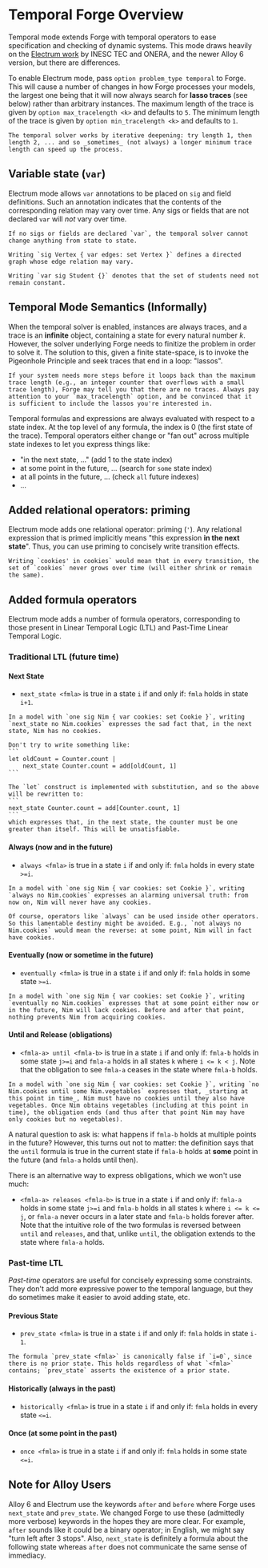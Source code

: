 # Temporal Forge Overview

Temporal mode extends Forge with temporal operators to ease specification and checking of dynamic systems. This mode draws heavily on the [Electrum work](http://haslab.github.io/Electrum/) by INESC TEC and ONERA, and the newer Alloy 6 version, but there are differences.

To enable Electrum mode, pass `option problem_type temporal` to Forge. This will cause a number of changes in how Forge processes your models, the largest one being that it will now always search for **lasso traces** (see below) rather than arbitrary instances. The maximum length of the trace is given by `option max_tracelength <k>` and defaults to `5`. The minimum length of the trace is given by `option min_tracelength <k>` and defaults to `1`. 

~~~admonish info title="Using Minimum Trace Length"
The temporal solver works by iterative deepening: try length 1, then length 2, ... and so _sometimes_ (not always) a longer minimum trace length can speed up the process.
~~~

## Variable state (`var`)

Electrum mode allows `var` annotations to be placed on `sig` and field definitions. Such an annotation indicates that the contents of the corresponding relation may vary over time. Any sigs or fields that are not declared `var` will _not_ vary over time.

~~~admonish warning title="Importance of `var`"
If no sigs or fields are declared `var`, the temporal solver cannot change anything from state to state.
~~~

~~~admonish example title="`var` declarations"
Writing `sig Vertex { var edges: set Vertex }` defines a directed graph whose edge relation may vary. 

Writing `var sig Student {}` denotes that the set of students need not remain constant.
~~~

## Temporal Mode Semantics (Informally)

When the temporal solver is enabled, instances are always traces, and a trace is an **infinite** object, containing a state for every natural number $k$. However, the solver underlying Forge needs to finitize the problem in order to solve it. The solution to this, given a finite state-space, is to invoke the Pigeonhole Principle and seek traces that end in a loop: "lassos".

~~~admonish warning title="Lassos must loop back!"
If your system needs more steps before it loops back than the maximum trace length (e.g., an integer counter that overflows with a small trace length), Forge may tell you that there are no traces. Always pay attention to your `max_tracelength` option, and be convinced that it is sufficient to include the lassos you're interested in.
~~~

Temporal formulas and expressions are always evaluated with respect to a state index. At the top level of any formula, the index is $0$ (the first state of the trace). Temporal operators either change or "fan out" across multiple state indexes to let you express things like:
* "in the next state, ..." (add 1 to the state index)
* at some point in the future, ... (search for `some` state index)
* at all points in the future, ... (check `all` future indexes)
* ...

## Added relational operators: priming

Electrum mode adds one relational operator: priming (`'`). Any relational expression that is primed implicitly means "this expression **in the next state**". Thus, you can use priming to concisely write transition effects. 

~~~admonish example title="Priming"
Writing `cookies' in cookies` would mean that in every transition, the set of `cookies` never grows over time (will either shrink or remain the same).
~~~

## Added formula operators

Electrum mode adds a number of formula operators, corresponding to those present in Linear Temporal Logic (LTL) and Past-Time Linear Temporal Logic.

### Traditional LTL (future time)

#### Next State

- `next_state <fmla>` is true in a state `i` if and only if: `fmla` holds in state `i+1`.

~~~admonish example title="next_state"
In a model with `one sig Nim { var cookies: set Cookie }`, writing `next_state no Nim.cookies` expresses the sad fact that, in the next state, Nim has no cookies.
~~~

~~~admonish warning title="Let and temporal operators" 
Don't try to write something like:
```
let oldCount = Counter.count | 
    next_state Counter.count = add[oldCount, 1]
```

The `let` construct is implemented with substitution, and so the above will be rewritten to:
```
next_state Counter.count = add[Counter.count, 1]
```
which expresses that, in the next state, the counter must be one greater than itself. This will be unsatisfiable.
~~~

#### Always (now and in the future)

- `always <fmla>` is true in a state `i` if and only if: `fmla` holds in every state `>=i`.

~~~admonish example title="always"
In a model with `one sig Nim { var cookies: set Cookie }`, writing `always no Nim.cookies` expresses an alarming universal truth: from now on, Nim will never have any cookies.

Of course, operators like `always` can be used inside other operators. So this lamentable destiny might be avoided. E.g., `not always no Nim.cookies` would mean the reverse: at some point, Nim will in fact have cookies.
~~~

#### Eventually (now or sometime in the future)

- `eventually <fmla>` is true in a state `i` if and only if: `fmla` holds in some state `>=i`.

~~~admonish example title="eventually"
In a model with `one sig Nim { var cookies: set Cookie }`, writing `eventually no Nim.cookies` expresses that at some point either now or in the future, Nim will lack cookies. Before and after that point, nothing prevents Nim from acquiring cookies.
~~~

#### Until and Release (obligations)

- `<fmla-a> until <fmla-b>` is true in a state `i` if and only if: `fmla-b` holds in some state `j>=i` and `fmla-a` holds in all states `k` where `i <= k < j`. Note that the obligation to see `fmla-a` ceases in the state where `fmla-b` holds.

~~~admonish example title="until"
In a model with `one sig Nim { var cookies: set Cookie }`, writing `no Nim.cookies until some Nim.vegetables` expresses that, _starting at this point in time_, Nim must have no cookies until they also have vegetables. Once Nim obtains vegetables (including at this point in time), the obligation ends (and thus after that point Nim may have only cookies but no vegetables).
~~~

A natural question to ask is: what happens if `fmla-b` holds at multiple points in the future? However, this turns out not to matter: the definition says that the `until` formula is true in the current state if `fmla-b` holds at **some** point in the future (and `fmla-a` holds until then).

There is an alternative way to express obligations, which we won't use much:

- `<fmla-a> releases <fmla-b>` is true in a state `i` if and only if: `fmla-a` holds in some state `j>=i` and `fmla-b` holds in all states `k` where `i <= k <= j`, or `fmla-a` never occurs in a later state and `fmla-b` holds forever after. Note that the intuitive role of the two formulas is reversed between `until` and `releases`, and that, unlike `until`, the obligation extends to the state where `fmla-a` holds.

### Past-time LTL 

_Past-time_ operators are useful for concisely expressing some constraints. They don't add more expressive power to the temporal language, but they do sometimes make it easier to avoid adding state, etc.

#### Previous State

- `prev_state <fmla>` is true in a state `i` if and only if: `fmla` holds in state `i-1`. 

~~~admonish warning title="There is nothing before the first state"
The formula `prev_state <fmla>` is canonically false if `i=0`, since there is no prior state. This holds regardless of what `<fmla>` contains; `prev_state` asserts the existence of a prior state.
~~~

#### Historically (always in the past)

- `historically <fmla>` is true in a state `i` if and only if: `fmla` holds in every state `<=i`.

#### Once (at some point in the past)

- `once <fmla>` is true in a state `i` if and only if: `fmla` holds in some state `<=i`.

## Note for Alloy Users

Alloy 6 and Electrum use the keywords `after` and `before` where Forge uses `next_state` and `prev_state`. We changed Forge to use these (admittedly more verbose) keywords in the hopes they are more clear. For example, `after` sounds like it could be a binary operator; in English, we might say "turn left after 3 stops". Also, `next_state` is definitely a formula about the following state whereas `after` does not communicate the same sense of immediacy.
